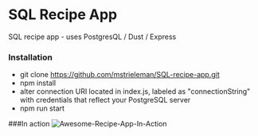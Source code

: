 # SQL Recipe App
SQL recipe app - uses PostgresQL / Dust / Express

### Installation
- git clone https://github.com/mstrieleman/SQL-recipe-app.git
- npm install
- alter connection URI located in index.js, labeled as "connectionString" with credentials that reflect your PostgreSQL server
- npm run start

###In action
![Awesome-Recipe-App-In-Action](https://media.giphy.com/media/Bp3V7dotAYV2hTWGrM/giphy.gif)
